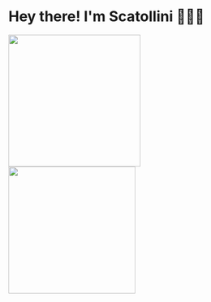 # Hey there! I'm Scatollini 🙋🏻‍♂️
<img height="260" weidth="250" src="https://i.imgur.com/01BVgAp.png"/> <img height="250" weidth="250" src="https://im4.ezgif.com/tmp/ezgif-4-38ae95bda9.gif"/>
